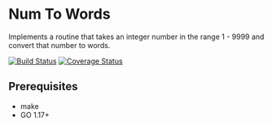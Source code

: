 # Num To Words

Implements a routine that takes an integer number in the range 1 - 9999 and convert that
number to words.

[![Build Status](https://github.com/dikaeinstein/numtowords/actions/workflows/ci.yml/badge.svg?branch=main)](https://github.com/dikaeinstein/numtowords/actions)
[![Coverage Status](https://coveralls.io/repos/github/dikaeinstein/numtowords/badge.svg?branch=main)](https://coveralls.io/github/dikaeinstein/numtowords?branch=main)

## Prerequisites

- make
- GO 1.17+
